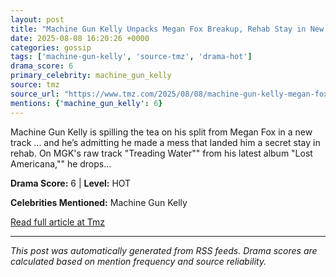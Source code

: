 ```yaml
---
layout: post
title: "Machine Gun Kelly Unpacks Megan Fox Breakup, Rehab Stay in New Song""
date: 2025-08-08 16:20:26 +0000
categories: gossip
tags: ['machine-gun-kelly', 'source-tmz', 'drama-hot']
drama_score: 6
primary_celebrity: machine_gun_kelly
source: tmz
source_url: "https://www.tmz.com/2025/08/08/machine-gun-kelly-megan-fox-split-rehab-treading-water-song/""
mentions: {'machine_gun_kelly': 6}
---
```


Machine Gun Kelly is spilling the tea on his split from Megan Fox in a new track ... and he’s admitting he made a mess that landed him a secret stay in rehab. On MGK's raw track "Treading Water"" from his latest album "Lost Americana,"" he drops…

**Drama Score:** 6 | **Level:** HOT

**Celebrities Mentioned:** Machine Gun Kelly

[Read full article at Tmz](https://www.tmz.com/2025/08/08/machine-gun-kelly-megan-fox-split-rehab-treading-water-song/)

---
*This post was automatically generated from RSS feeds. Drama scores are calculated based on mention frequency and source reliability.*
